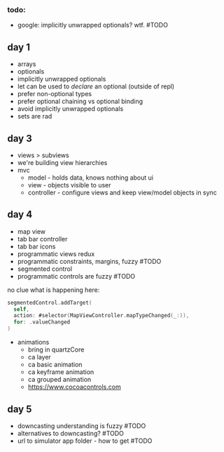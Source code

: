 ### todo:
- google: implicitly unwrapped optionals? wtf. #TODO

## day 1

- arrays
- optionals
- implicitly unwrapped optionals
- let can be used to _declare_ an optional (outside of repl)
- prefer non-optional types
- prefer optional chaining vs optional binding
- avoid implicitly unwrapped optionals
- sets are rad

## day 3

- views > subviews
- we're building view hierarchies
- mvc
  - model - holds data, knows nothing about ui
  - view - objects visible to user
  - controller - configure views and keep view/model objects in sync

## day 4

- map view
- tab bar controller
- tab bar icons
- programmatic views redux
- programmatic constraints, margins, fuzzy #TODO
- segmented control
- programmatic controls are fuzzy #TODO

no clue what is happening here:
```swift
segmentedControl.addTarget(
  self,
  action: #selector(MapViewController.mapTypeChanged(_:)),
  for: .valueChanged
)
```

- animations
  - bring in quartzCore
  - ca layer
  - ca basic animation
  - ca keyframe animation
  - ca grouped animation
  - https://www.cocoacontrols.com

## day 5

- downcasting understanding is fuzzy #TODO
- alternatives to downcasting? #TODO
- url to simulator app folder - how to get #TODO
